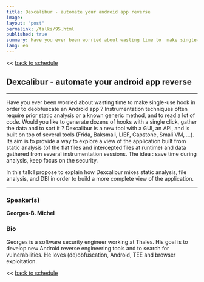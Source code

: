 ```yaml
---
title: Dexcalibur - automate your android app reverse
image: 
layout: "post"
permalink: /talks/95.html
published: true
summary: Have you ever been worried about wasting time to  make single-use hook in order to deobfuscate an…
lang: en
---
```

<< [back to schedule](/schedule/)

## Dexcalibur - automate your android app reverse
---


Have you ever been worried about wasting time to  make single-use hook in order to deobfuscate an Android app ?   Instrumentation techniques often require prior static analysis or a known generic method, and to read  a lot of code. Would you  like to generate dozens of hooks with a single click, gather the data and to sort it ?  Dexcalibur is a new tool with a GUI, an API, and is built on top of several tools (Frida, Baksmali, LIEF, Capstone, Smali VM, …). Its aim is to provide a way to  explore a view of the application built from static analysis (of the flat files and intercepted files at runtime) and data gathered from several instrumentation sessions. The idea : save time during analysis, keep focus on the security. 

In this talk  I propose to explain how Dexcalibur mixes static analysis, file analysis, and DBI in order to build a more complete view of the application.

---
### Speaker(s)


**Georges-B. Michel**

### Bio
Georges is a software security engineer working at Thales.  His goal is to develop new Android reverse engineering tools and to search for vulnerabilities. He loves (de)obfuscation, Android, TEE and browser exploitation.

<< [back to schedule](/schedule/)
